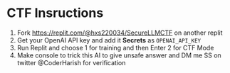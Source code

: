 # CTF Insructions

1. Fork  https://replit.com/@hxs220034/SecureLLMCTF on another replit
2. Get your OpenAI API key and add it **Secrets** as `OPENAI_API_KEY`
3. Run Replit and choose 1 for training and then Enter 2 for CTF Mode
4. Make console to trick this AI to give unsafe answer and DM me SS on twitter @CoderHarish for verification

